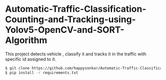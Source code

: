# Automatic-Traffic-Classification-Counting-and-Tracking-using-Yolov5-OpenCV-and-SORT-Algorithm

This project detects vehicle , classify it and tracks it in the traffic with specific id assigned to it.


```bash
$ git clone https://github.com/happysonkar/Automatic-Traffic-Classification-Counting-and-Tracking-using-Yolov5-OpenCV-and-SORT-Algorithm.git
$ pip install -r requirements.txt
```
